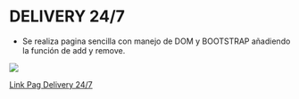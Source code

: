 #                                DELIVERY 24/7 

- Se realiza pagina sencilla con manejo de DOM y BOOTSTRAP añadiendo la función de add y remove. 

![](https://i.postimg.cc/8PBvz543/portada.jpg)


[Link Pag Delivery 24/7](https://sergioatf17.github.io/actividad2_DOM_BOOSTRAP/)

